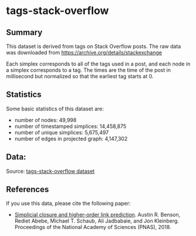 # tags-stack-overflow

## Summary

This dataset is derived from tags on Stack Overflow posts. The raw data was
downloaded from
https://archive.org/details/stackexchange

Each simplex corresponds to all of the tags used in a post, and each node in a
simplex corresponds to a tag. The times are the time of the post in millisecond
but normalized so that the earliest tag starts at 0.

## Statistics

Some basic statistics of this dataset are:
* number of nodes: 49,998
* number of timestamped simplices: 14,458,875
* number of unique simplices: 5,675,497
* number of edges in projected graph: 4,147,302

## Data:

Source: [tags-stack-overflow dataset](https://www.cs.cornell.edu/~arb/data/tags-stack-overflow/)

## References

If you use this data, please cite the following paper:
* [Simplicial closure and higher-order link prediction](https://doi.org/10.1073/pnas.1800683115). Austin R. Benson, Rediet Abebe, Michael T. Schaub, Ali Jadbabaie, and Jon Kleinberg. Proceedings of the National Academy of Sciences (PNAS), 2018.